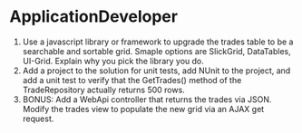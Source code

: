 # ApplicationDeveloper

1. Use a javascript library or framework to upgrade the trades table to be a searchable and sortable grid. Smaple options are SlickGrid, DataTables, UI-Grid. Explain why you pick the library you do. 
2. Add a project to the solution for unit tests, add NUnit to the project, and add a unit test to verify that the GetTrades() method of the TradeRepository actually returns 500 rows. 
3. BONUS: Add a WebApi controller that returns the trades via JSON. Modify the trades view to populate the new grid via an AJAX get request.